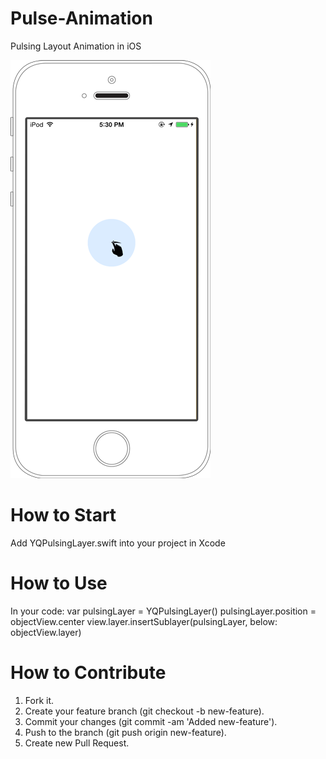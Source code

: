 Pulse-Animation
===============

Pulsing Layout Animation in iOS


![Alt text](/YQPulseAnimation-Example/screenshot_1.png?raw=true "Optional Title")


How to Start
======
Add YQPulsingLayer.swift into your project in Xcode


How to Use
======
In your code:
        var pulsingLayer = YQPulsingLayer()
        pulsingLayer.position = objectView.center
        view.layer.insertSublayer(pulsingLayer, below: objectView.layer)



How to Contribute
======
1. Fork it.
2. Create your feature branch (git checkout -b new-feature).
3. Commit your changes (git commit -am 'Added new-feature').
4. Push to the branch (git push origin new-feature).
5. Create new Pull Request.
